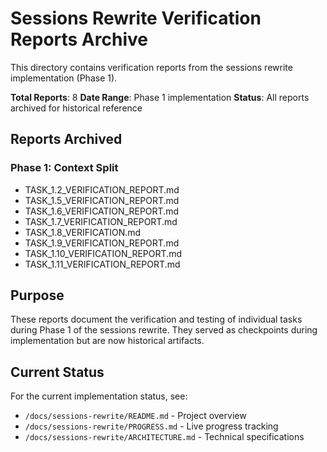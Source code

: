 # Sessions Rewrite Verification Reports Archive

This directory contains verification reports from the sessions rewrite implementation (Phase 1).

**Total Reports**: 8
**Date Range**: Phase 1 implementation
**Status**: All reports archived for historical reference

## Reports Archived

### Phase 1: Context Split
- TASK_1.2_VERIFICATION_REPORT.md
- TASK_1.5_VERIFICATION_REPORT.md
- TASK_1.6_VERIFICATION_REPORT.md
- TASK_1.7_VERIFICATION_REPORT.md
- TASK_1.8_VERIFICATION.md
- TASK_1.9_VERIFICATION_REPORT.md
- TASK_1.10_VERIFICATION_REPORT.md
- TASK_1.11_VERIFICATION_REPORT.md

## Purpose

These reports document the verification and testing of individual tasks during Phase 1 of the sessions rewrite. They served as checkpoints during implementation but are now historical artifacts.

## Current Status

For the current implementation status, see:
- `/docs/sessions-rewrite/README.md` - Project overview
- `/docs/sessions-rewrite/PROGRESS.md` - Live progress tracking
- `/docs/sessions-rewrite/ARCHITECTURE.md` - Technical specifications
